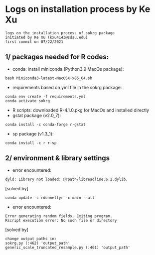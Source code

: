 # Logs on installation process by Ke Xu

```
logs on the installation process of sokrg package
initiated by Ke Xu (kxu4143@sdsu.edu)
first commit on 07/22/2021
```

## 1/ packages needed for R codes:
  - conda: install miniconda (Python3.9 MacOs package):
```
bash Miniconda3-latest-MacOSX-x86_64.sh
```
  - requirements based on yml file in the sokrg package:
```
conda env create -f requirements.yml
conda activate sokrg
```
  - R scripts: downloaded R-4.1.0.pkg for MacOs and installed directly
  - gstat package (v2.0_7):  
```
conda install -c conda-forge r-gstat
```
  - sp package (v1.3_1):   
```
conda install -c r r-sp
```

## 2/ environment & library settings
  - error encountered:  
```
dyld: Library not loaded: @rpath/libreadline.6.2.dylib.  
```
  [solved by]
```
conda update -c rdonnellyr -c main --all
```
  - error encountered:  
```
Error generating random fields. Exiting program.  
Rscript execution error: No such file or directory
```
  [solved by]
```
change output paths in:  
sokrg.py (:462) 'output_path'
generic_scale_truncated_resample.py (:461) 'output_path'
```
